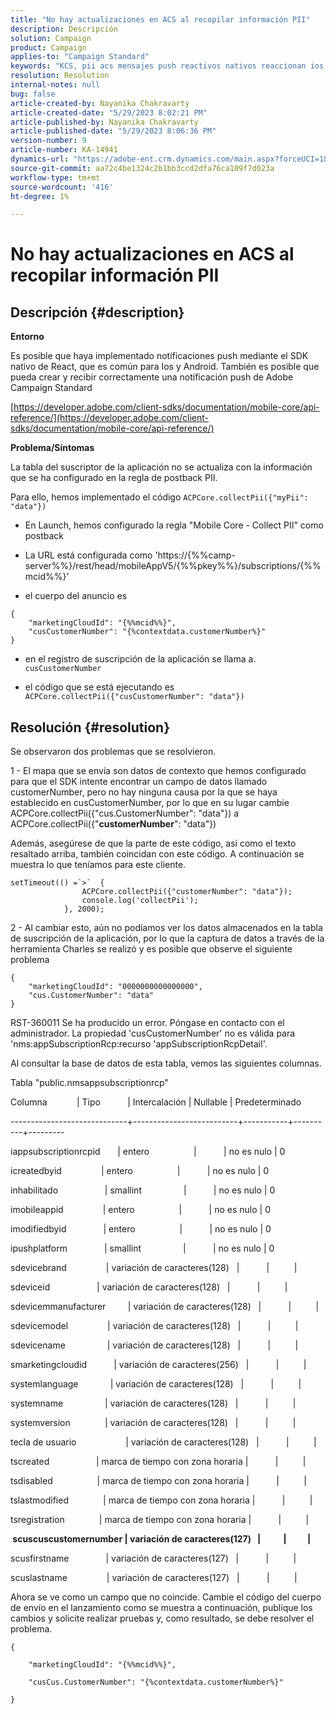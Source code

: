 ```yaml
---
title: "No hay actualizaciones en ACS al recopilar información PII"
description: Descripción
solution: Campaign
product: Campaign
applies-to: "Campaign Standard"
keywords: "KCS, pii acs mensajes push reactivos nativos reaccionan ios android nativos"
resolution: Resolution
internal-notes: null
bug: false
article-created-by: Nayanika Chakravarty
article-created-date: "5/29/2023 8:02:21 PM"
article-published-by: Nayanika Chakravarty
article-published-date: "5/29/2023 8:06:36 PM"
version-number: 9
article-number: KA-14941
dynamics-url: "https://adobe-ent.crm.dynamics.com/main.aspx?forceUCI=1&pagetype=entityrecord&etn=knowledgearticle&id=cb2771b5-5bfe-ed11-8f6e-6045bd006a22"
source-git-commit: aa72c4be1324c2b1bb3ccd2dfa76ca109f7d023a
workflow-type: tm+mt
source-wordcount: '416'
ht-degree: 1%

---
```


# No hay actualizaciones en ACS al recopilar información PII

## Descripción {#description}


<b>Entorno</b>

Es posible que haya implementado notificaciones push mediante el SDK nativo de React, que es común para Ios y Android. También es posible que pueda crear y recibir correctamente una notificación push de Adobe Campaign Standard

[https://developer.adobe.com/client-sdks/documentation/mobile-core/api-reference/](https://developer.adobe.com/client-sdks/documentation/mobile-core/api-reference/)

<b>Problema/Síntomas</b>

La tabla del suscriptor de la aplicación no se actualiza con la información que se ha configurado en la regla de postback PII.

Para ello, hemos implementado el código `ACPCore.collectPii({"myPii": "data"})`

- En Launch, hemos configurado la regla &quot;Mobile Core - Collect PII&quot; como postback

- La URL está configurada como &#39;https://{%%camp-server%%}/rest/head/mobileAppV5/{%%pkey%%}/subscriptions/{%%mcid%%}&#39;

- el cuerpo del anuncio es


```
{
    "marketingCloudId": "{%%mcid%%}",
    "cusCustomerNumber": "{%contextdata.customerNumber%}"
}
```


- en el registro de suscripción de la aplicación se llama a. `cusCustomerNumber`

- el código que se está ejecutando es `ACPCore.collectPii({"cusCustomerNumber": "data"})`


## Resolución {#resolution}


Se observaron dos problemas que se resolvieron.



1 - El mapa que se envía son datos de contexto que hemos configurado para que el SDK intente encontrar un campo de datos llamado customerNumber, pero no hay ninguna causa por la que se haya establecido en cusCustomerNumber, por lo que en su lugar cambie ACPCore.collectPii({&quot;cus.CustomerNumber&quot;: &quot;data&quot;}) a ACPCore.collectPii({&quot;<b>customerNumber</b>&quot;: &quot;data&quot;})

Además, asegúrese de que la parte de este código, así como el texto resaltado arriba, también coincidan con este código. A continuación se muestra lo que teníamos para este cliente.


```
setTimeout(() =`>`  {
                ACPCore.collectPii({"customerNumber": "data"});
                console.log('collectPii');
            }, 2000);
```


2 - Al cambiar esto, aún no podíamos ver los datos almacenados en la tabla de suscripción de la aplicación, por lo que la captura de datos a través de la herramienta Charles se realizó y es posible que observe el siguiente problema


```
{
    "marketingCloudId": "0000000000000000",
    "cus.CustomerNumber": "data"
}
```


RST-360011 Se ha producido un error. Póngase en contacto con el administrador.
La propiedad &#39;cusCustomerNumber&#39; no es válida para &#39;nms:appSubscriptionRcp:recurso &#39;appSubscriptionRcpDetail&#39;.

Al consultar la base de datos de esta tabla, vemos las siguientes columnas.



Tabla &quot;public.nmsappsubscriptionrcp&quot;

Columna            | Tipo           | Intercalación | Nullable | Predeterminado

-----------------------------+--------------------------+-----------+----------+---------

iappsubscriptionrcpid       | entero                  |           | no es nulo | 0

icreatedbyid                | entero                  |           | no es nulo | 0

inhabilitado                   | smallint                 |           | no es nulo | 0

imobileappid                | entero                  |           | no es nulo | 0

imodifiedbyid               | entero                  |           | no es nulo | 0

ipushplatform               | smallint                 |           | no es nulo | 0

sdevicebrand                | variación de caracteres(128)   |           |          |

sdeviceid                   | variación de caracteres(128)   |           |          |

sdevicemmanufacturer         | variación de caracteres(128)   |           |          |

sdevicemodel                | variación de caracteres(128)   |           |          |

sdevicename                 | variación de caracteres(128)   |           |          |

smarketingcloudid           | variación de caracteres(256)   |           |          |

systemlanguage             | variación de caracteres(128)   |           |          |

systemname                 | variación de caracteres(128)   |           |          |

systemversion              | variación de caracteres(128)   |           |          |

tecla de usuario                    | variación de caracteres(128)   |           |          |

tscreated                   | marca de tiempo con zona horaria |           |          |

tsdisabled                  | marca de tiempo con zona horaria |           |          |

tslastmodified              | marca de tiempo con zona horaria |           |          |

tsregistration              | marca de tiempo con zona horaria |           |          |

<b> scuscuscustomernumber | variación de caracteres(127)   |           |          | </b>

scusfirstname               | variación de caracteres(127)   |           |          |

scuslastname                | variación de caracteres(127)   |           |          |



Ahora se ve como un campo que no coincide. Cambie el código del cuerpo de envío en el lanzamiento como se muestra a continuación, publique los cambios y solicite realizar pruebas y, como resultado, se debe resolver el problema.


```
{

    "marketingCloudId": "{%%mcid%%}",

    "cusCus.CustomerNumber": "{%contextdata.customerNumber%}"

}
```

